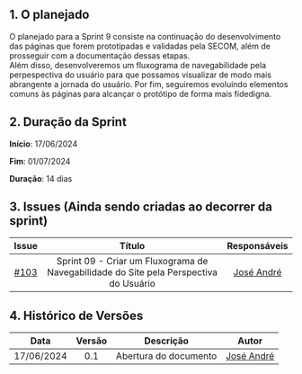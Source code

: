 ## 1. O planejado

O planejado para a Sprint 9 consiste na continuação do desenvolvimento das páginas que forem prototipadas e validadas pela SECOM, além de prosseguir com a documentação dessas etapas.<br>
Além disso, desenvolveremos um fluxograma de navegabilidade pela perpespectiva do usuário para que possamos visualizar de modo mais abrangente a jornada do usuário.
Por fim, seguiremos evoluindo elementos comuns às páginas para alcançar o protótipo de forma mais fídedigna. <br>


## 2. Duração da Sprint

**Início**: 17/06/2024

**Fim**: 01/07/2024

**Duração**: 14 dias

## 3. Issues (Ainda sendo criadas ao decorrer da sprint)

|                            Issue                             |              Título               |                    Responsáveis                     |
| :----------------------------------------------------------: | :-------------------------------: | :-------------------------------------------------: |
| [#103](https://github.com/ResidenciaTICBrisa/T2G7-Revista-Darcy/issues/103) | Sprint 09 - Criar um Fluxograma de Navegabilidade do Site pela Perspectiva do Usuário | [José André](https://github.com/joseandre25) |



## 4. Histórico de Versões

| Data       | Versão | Descrição                                 | Autor             |
| :--------: | :----: | :--------------------:                    | :---------------: |
| 17/06/2024 |  0.1   | Abertura do documento                     | [José André ](https://github.com/joseandre25) |

